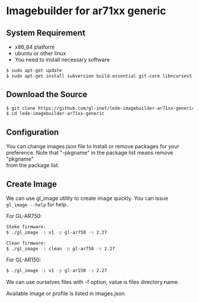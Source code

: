 # Imagebuilder for ar71xx generic  

## System Requirement  

- x86_64 platform  
- ubuntu or other linux  
- You need to install necessary software  

```bash  
$ sudo apt-get update
$ sudo apt-get install subversion build-essential git-core libncurses5-dev zlib1g-dev gawk flex quilt libssl-dev xsltproc libxml-parser-perl mercurial bzr ecj cvs unzip git wget
```  

## Download the Source  

```bash  
$ git clone https://github.com/gl-inet/lede-imagebuilder-ar71xx-generic.git
$ cd lede-imagebuilder-ar71xx-generic
```  

## Configuration  

You can change images.json file to install or remove packages for your  
preference. Note that "-pkgname" in the package list means remove "pkgname"  
from the package list.

## Create Image  

We can use gl_image utility to create image quickly. You can issue  
`gl_image --help` for help.  

For GL-AR750:  
```bash  
Stoke firmware:  
$ ./gl_image -i v1 -p gl-ar750 -v 2.27

Clean firmware:
$ ./gl_image -i clean -p gl-ar750 -v 2.27
```  

For GL-AR150:  
```bash  
$ ./gl_image -i v1 -p gl-ar150 -v 2.27
```  

We can use ourselves files with -f option, value is files directory name.  

Available image or profile is listed in images.json.  


